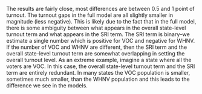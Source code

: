 The results are fairly close, most differences are between 0.5 and 1 point of
turnout. The turnout gaps in the full model are all slightly smaller in magnitude
(less negative).  This is likely due to the fact that in the full model, there is
some ambiguity between what appears in the overall state-level turnout term and what
appears in the SRI term.  The SRI term is binary–we estimate a single number which
is positive for VOC and negative for WHNV.  If the number of VOC and WHNV are different,
then the SRI term and the overall state-level turnout term are somewhat overlapping
in setting the overall turnout level.
As an extreme example, imagine a state where all the voters are VOC.  In this case,
the overall state-level turnout term and the SRI term are entirely redundant.
In many states the VOC population is smaller, sometimes much smaller, than the WHNV
population and this leads to the difference we see in the models.
